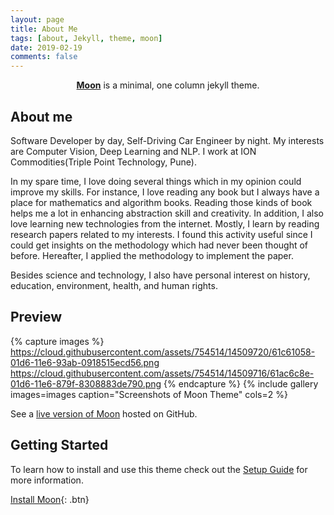 ```yaml
---
layout: page
title: About Me
tags: [about, Jekyll, theme, moon]
date: 2019-02-19
comments: false
---
```

    
<center><a href="https://rohts-patil.github.io/me/"><b>Moon</b></a> is a minimal, one column jekyll theme.</center>

## About me
Software Developer by day, Self-Driving Car Engineer by night. My interests are Computer Vision, Deep Learning and NLP. I work at ION Commodities(Triple Point Technology, Pune).

In my spare time, I love doing several things which in my opinion could improve my skills. For instance, I love reading any book but I always have a place for mathematics and algorithm books. Reading those kinds of book helps me a lot in enhancing abstraction skill and creativity. In addition, I also love learning new technologies from the internet. Mostly, I learn by reading research papers related to my interests. I found this activity useful since I could get insights on the methodology which had never been thought of before. Hereafter, I applied the methodology to implement the paper.

Besides science and technology, I also have personal interest on history, education, environment, health, and human rights.

## Preview

{% capture images %}
    https://cloud.githubusercontent.com/assets/754514/14509720/61c61058-01d6-11e6-93ab-0918515ecd56.png
    https://cloud.githubusercontent.com/assets/754514/14509716/61ac6c8e-01d6-11e6-879f-8308883de790.png
{% endcapture %}
{% include gallery images=images caption="Screenshots of Moon Theme" cols=2 %}

See a [live version of Moon](http://taylantatli.github.io/Moon) hosted on GitHub.

## Getting Started

To learn how to install and use this theme check out the [Setup Guide](http://taylantatli.me/Moon/moon-theme/) for more information.
      
[Install Moon](https://github.com/TaylanTatli/Moon){: .btn}

